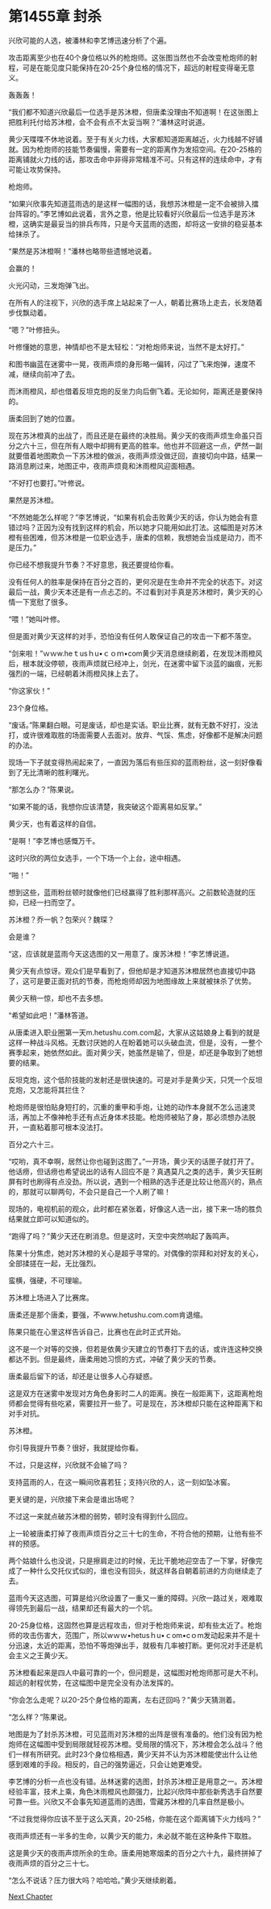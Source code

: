 # 第1455章 封杀

兴欣可能的人选，被潘林和李艺博迅速分析了个遍。

攻击距离至少也在40个身位格以外的枪炮师。这张图当然也不会改变枪炮师的射程，可是在能见度只能保持在20-25个身位格的情况下，超远的射程变得毫无意义。

轰轰轰！

“我们都不知道兴欣最后一位选手是苏沐橙，但唐柔没理由不知道啊！在这张图上把胜利托付给苏沐橙，会不会有点不太妥当啊？”潘林这时说道。

黄少天喋喋不休地说着。至于有关火力线，大家都知道距离越近，火力线越不好铺就。因为枪炮师的技能节奏偏慢，需要有一定的距离作为发招空间。在20-25格的距离铺就火力线的话，那攻击命中非得非常精准不可。只有这样的连续命中，才有可能让攻势保持。

枪炮师。

“如果兴欣事先知道蓝雨选的是这样一幅图的话，我想苏沐橙是一定不会被排入擂台阵容的。”李艺博如此说着，言外之意，他是比较看好兴欣最后一位选手是苏沐橙，这确实是最妥当的排兵布阵，只是今天蓝雨的选图，却将这一安排的稳妥基本给抹杀了。

“果然是苏沐橙啊！”潘林也略带些遗憾地说着。

会赢的！

火光闪动，三发炮弹飞出。

在所有人的注视下，兴欣的选手席上站起来了一人，朝着比赛场上走去，长发随着步伐飘动着。

“嗯？”叶修扭头。

叶修懂她的意思，神情却也不是太轻松：“对枪炮师来说，当然不是太好打。”

和图书幽蓝在迷雾中一晃，夜雨声烦的身形略一偏转，闪过了飞来炮弹，速度不减，继续向前冲了去。

而沐雨橙风，却也借着反坦克炮的反坐力向后倒飞着。无论如何，距离还是要保持的。

唐柔回到了她的位置。

现在苏沐橙真的出战了，而且还是在最终的决胜局。黄少天的夜雨声烦生命虽只百分之六十三，但在所有人眼中却拥有更高的胜率。他也并不回避这一点，俨然一副就要借着地图欺负一下苏沐橙的做派，夜雨声烦没做迂回，直接切向中路，结果一路消息刷过来，地图正中，夜雨声烦竟和沐雨橙风迎面相遇。

“不好打也要打。”叶修说。

果然是苏沐橙。

“不然她能怎么样呢？”李艺博说，“如果有机会击败黄少天的话，你认为她会有意错过吗？正因为没有找到这样的机会，所以她才只能用如此打法。这幅图是对苏沐橙有些困难，但苏沐橙是一位职业选手，唐柔的信赖，我想她会当成是动力，而不是压力。”

你已经不想我提升节奏？不好意思，我还要提给你看。

没有任何人的胜率是保持在百分之百的，更何况是在生命并不完全的状态下。对这最后一战，黄少天本还是有一点忐忑的。不过看到对手真是苏沐橙时，黄少天的心情一下宽慰了很多。

“喂！”她叫叶修。

但是面对黄少天这样的对手，恐怕没有任何人敢保证自己的攻击一下都不落空。

“剑来啦！”ｗｗw.heｔusｈu•ｃｏｍ•com黄少天消息继续刷着，在发现沐雨橙风后，根本就没停顿，夜雨声烦就已经冲上，剑光，在迷雾中留下淡蓝的幽痕，光影强烈的一端，已经朝着沐雨橙风抹上去了。

“你这家伙！”

23个身位格。

“废话。”陈果翻白眼。可是废话，却也是实话。职业比赛，就有无数不好打，没法打，或许很难取胜的场面需要人去面对。放弃、气馁、焦虑，好像都不是解决问题的办法。

现场一下子就变得热闹起来了，一直因为落后有些压抑的蓝雨粉丝，这一刻好像看到了无比清晰的胜利曙光。

“那怎么办？”陈果说。

“如果不能的话，我想你应该清楚，我突破这个距离易如反掌。”

黄少天，也有着这样的自信。

“是啊！”李艺博也感慨万千。

这时兴欣的两位女选手，一个下场一个上台，途中相遇。

“啪！”

想到这些，蓝雨粉丝顿时就像他们已经赢得了胜利那样高兴。之前数轮造就的压抑，已经一扫而空了。

苏沐橙？乔一帆？包荣兴？魏琛？

会是谁？

“这，应该就是蓝雨今天这选图的又一用意了。废苏沐橙！”李艺博说道。

黄少天有点惊讶。观众们是早看到了，但他却是才知道苏沐橙居然也直接切中路了，这可是要正面对抗的节奏，而枪炮师却因为地图缘故上来就被抹杀了优势。

黄少天稍一惊，却也不去多想。

“希望如此吧！”潘林答道。

从唐柔进入职业圈第一天m.hetushu.com.com起，大家从这姑娘身上看到的就是这样一种战斗风格。无数讨厌她的人在盼着她可以头破血流，但是，没有，一整个赛季起来，她依然如此。面对黄少天，她虽然是输了，但是，却还是争取到了她想要的结果。

反坦克炮，这个低阶技能的发射还是很快速的。可是对手是黄少天，只凭一个反坦克炮，又怎能将其拦住？

枪炮师是很怕贴身短打的，沉重的重甲和手炮，让她的动作本身就不怎么迅速灵活，再加上不像神枪手还有点近身体术技能。枪炮师被贴了身，那必须想办法脱开，一直粘着那可根本没法打。

百分之六十三。

“哎哟，真不幸啊，居然让你也碰到这图了。”一开场，黄少天的话匣子就打开了。他话痨，但话痨也希望说出的话有人回应不是？真遇莫凡之类的选手，黄少天狂刷屏有时也刷得有点没劲。所以说，遇到一个相熟的选手还是比较让他高兴的，熟点的，那就可以聊两句，不会只是自己一个人刷了嘛！

现场的，电视机前的观众，此时都在紧张着，好像这人选一出，接下来一场的胜负结果就立即可以知道似的。

“跑得了吗？”黄少天还在刷消息。但是这时，天空中突然响起了轰鸣声。

陈果十分焦虑，她对苏沐橙的关心是超乎寻常的。对偶像的崇拜和对好友的关心，全部揉搓在一起，无比强烈。

蛮横，强硬，不可理喻。

苏沐橙上场进入了比赛席。

唐柔还是那个唐柔，要强，不www.hetushu.com.com肯退缩。

陈果只能在心里这样告诉自己，比赛也在此时正式开始。

这不是一个对等的交换，但若是依黄少天建立的节奏打下去的话，或许连这种交换都达不到。但是最终，唐柔用她习惯的方式，冲破了黄少天的节奏。

唐柔最后留下的话，却还是让很多人心存疑惑。

这是双方在迷雾中发现对方角色身影时二人的距离。换在一般距离下，这距离枪炮师都会觉得有些吃紧，需要拉开一些了。可是现在，苏沐橙却只能在这种距离下和对手对抗。

苏沐橙。

你引导我提升节奏？很好，我就提给你看。

不过，只是这样，兴欣就不会输了吗？

支持蓝雨的人，在这一瞬间欣喜若狂；支持兴欣的人，这一刻如坠冰窖。

更关键的是，兴欣接下来会是谁出场呢？

不过这一来就点破苏沐橙的弱势，顿时没有得到什么回应。

上一轮被唐柔打掉了夜雨声烦百分之三十七的生命，不符合他的预期，让他有些不祥的预感。

两个姑娘什么也没说，只是擦肩走过的时候，无比干脆地迎空击了一下掌，好像完成了一种什么交托仪式似的，谁也没有回头，就这样各自朝着前进的方向继续走了去。

蓝雨今天这选图，可算是给兴欣设置了一重又一重的障碍。兴欣一路过关，艰难取得领先到最后一战，结果却还有最大的一个坑。

20-25身位格，这固然也算是远程攻击，但对于枪炮师来说，却有些太近了。枪炮师的攻击伤害大，范围广，所以wｗｗ•hetusｈu•ｃom•cｏm发动起来并不是十分迅速，太近的距离，恐怕不等炮弹出手，就极有几率被打断。更何况对手还是机会主义之王黄少天。

苏沐橙看起来是四人中最可靠的一个，但问题是，这幅图对枪炮师那可是大不利。超远的射程优势，在这幅图中是完全没有办法发挥的。

“你会怎么走呢？以20-25个身位格的距离，左右迂回吗？”黄少天猜测着。

“怎么样？”陈果说。

地图是为了封杀苏沐橙，可见蓝雨对苏沐橙的出阵是很有准备的。他们没有因为枪炮师在这幅图中受到局限就轻视苏沐橙。受局限的情况下，苏沐橙会怎么战斗？他们一样有所研究。此时23个身位格相遇，黄少天并不认为苏沐橙能使出什么让他感到艰难的手段。相反的，自己的强势逼近，只会让她更难受。

李艺博的分析一点也没有错。丛林迷雾的选图，封杀苏沐橙正是用意之一。苏沐橙经验丰富，技术上乘，角色沐雨橙风也颇强力，比起兴欣阵中那些新秀选手自然要可靠一些。兴欣又不会事先知道蓝雨的选图，雪藏苏沐橙的几率自然是极小。

“不过我觉得你应该不至于这么天真，20-25格，你能在这个距离铺下火力线吗？”

夜雨声烦还有一半多的生命，以黄少天的能力，未必就不能在这种条件下取胜。

这是黄少天的夜雨声烦所余的生命。唐柔用她寒烟柔的百分之六十九，最终拼掉了夜雨声烦的百分之三十七。

“怎么不说话？压力很大吗？哈哈哈。”黄少天继续刷着。



[Next Chapter](%E7%AC%AC1456%E7%AB%A0%20%E6%80%8E%E6%A0%B7%E7%9A%84%E9%80%89%E6%89%8B.md)